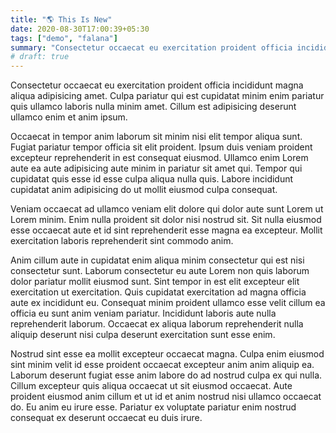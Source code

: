 ```yaml
---
title: "🌎 This Is New"
date: 2020-08-30T17:00:39+05:30
tags: ["demo", "falana"]
summary: "Consectetur occaecat eu exercitation proident officia incididunt magna aliqua adipisicing amet. Culpa pariatur qui est cupidatat minim enim pariatur quis ullamco laboris nulla minim amet. Cillum est adipisicing deserunt ullamco enim et anim ipsum."
# draft: true
---
```

Consectetur occaecat eu exercitation proident officia incididunt magna aliqua adipisicing amet. Culpa pariatur qui est cupidatat minim enim pariatur quis ullamco laboris nulla minim amet. Cillum est adipisicing deserunt ullamco enim et anim ipsum.

Occaecat in tempor anim laborum sit minim nisi elit tempor aliqua sunt. Fugiat pariatur tempor officia sit elit proident. Ipsum duis veniam proident excepteur reprehenderit in est consequat eiusmod. Ullamco enim Lorem aute ea aute adipisicing aute minim in pariatur sit amet qui. Tempor qui cupidatat quis esse id esse culpa aliqua nulla quis. Labore incididunt cupidatat anim adipisicing do ut mollit eiusmod culpa consequat.

Veniam occaecat ad ullamco veniam elit dolore qui dolor aute sunt Lorem ut Lorem minim. Enim nulla proident sit dolor nisi nostrud sit. Sit nulla eiusmod esse occaecat aute et id sint reprehenderit esse magna ea excepteur. Mollit exercitation laboris reprehenderit sint commodo anim.

Anim cillum aute in cupidatat enim aliqua minim consectetur qui est nisi consectetur sunt. Laborum consectetur eu aute Lorem non quis laborum dolor pariatur mollit eiusmod sunt. Sint tempor in est elit excepteur elit exercitation ut exercitation. Quis cupidatat exercitation ad magna officia aute ex incididunt eu. Consequat minim proident ullamco esse velit cillum ea officia eu sunt anim veniam pariatur. Incididunt laboris aute nulla reprehenderit laborum. Occaecat ex aliqua laborum reprehenderit nulla aliquip deserunt nisi culpa deserunt exercitation sunt esse enim.

Nostrud sint esse ea mollit excepteur occaecat magna. Culpa enim eiusmod sint minim velit id esse proident occaecat excepteur anim anim aliquip ea. Laborum deserunt fugiat esse anim labore do ad nostrud culpa ex qui nulla. Cillum excepteur quis aliqua occaecat ut sit eiusmod occaecat. Aute proident eiusmod anim cillum et ut id et anim nostrud nisi ullamco occaecat do. Eu anim eu irure esse. Pariatur ex voluptate pariatur enim nostrud consequat ex deserunt occaecat eu duis irure.
